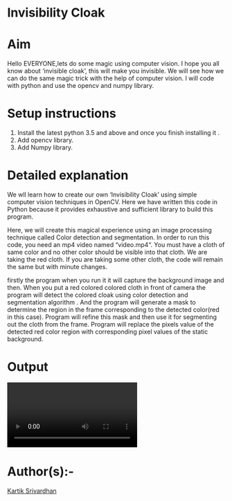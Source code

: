 # Invisibility Cloak

# Aim
  Hello EVERYONE,lets do some magic using computer vision. I hope you all know about ‘invisible cloak’, this will make you invisible. We will see how we can do the same magic       trick   with the help of computer vision. I will code with python and use the opencv and numpy library.
  
# Setup instructions
  
  1. Install the latest python 3.5 and above and once you finish installing it .
  2. Add opencv library.
  3. Add Numpy library.
  
# Detailed explanation
  
  We wll learn how to create our own ‘Invisibility Cloak’ using simple computer vision techniques in OpenCV. Here we have written this code in Python because it provides             exhaustive and sufficient library to build this program.

  Here, we will create this magical experience using an image processing technique called Color detection and segmentation. In order to run this code, you need an mp4 video named   “video.mp4“. You must have a cloth of same color and no other color should be visible into that cloth. We are taking the red cloth. If you are taking some other cloth, the code   will remain the same but with minute changes.
  
  firstly the program when you run it it will capture the background image and then. When you put a red colored colored cloth in front of camera the program will detect the colored cloak using color detection and segmentation algorithm . And the program will generate a mask to determine the region in the frame corresponding to the detected color(red in this case). Program  will refine this mask and then use it for segmenting out the cloth from the frame. Program will replace the pixels value of the detected red color region with corresponding pixel values of the static background. 




# Output


![ ](https://github.com/Cartikx3/Awesome_Python_Scripts/blob/main/BasicPythonScripts/Invisibility%20Cloak/Media/output.mp4)





# Author(s):-
  [Kartik Srivardhan](http://github.com/Cartikx3)



